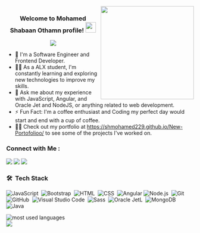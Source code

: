 
<img width="250" align="right" src="https://c.tenor.com/_DOBjnGspYAAAAAM/code-coding.gif">

<h3 align="center">
  Welcome to Mohamed Shabaan Othamn profile!
  <img src="https://media.giphy.com/media/hvRJCLFzcasrR4ia7z/giphy.gif" width="28">
</h3>

<!-- Typing SVG by DenverCoder1 - https://github.com/DenverCoder1/readme-typing-svg -->
<p align="center">
  <a href="https://github.com/DenverCoder1/readme-typing-svg"><img src="https://readme-typing-svg.herokuapp.com/?lines=Full-stack%20web%20developer;Always%20learning%20new%20things&font=Fira%20Code&center=true&width=440&height=45&color=f75c7e&vCenter=true&size=22"></a>
</p> 

- 🏢 I'm a Software Engineer and Frontend Developer.
- 👨‍💻 As a ALX student, I'm constantly learning and exploring new technologies to improve my skills.
- 💬 Ask me about my experience with JavaScript, Angular, and Oracle Jet and NodeJS, or anything related to web development.
- ⚡ Fun Fact: I'm a coffee enthusiast and Coding my perfect day would start and end with a cup of coffee.
- 👨‍💻 Check out my portfolio at https://shmohamed229.github.io/New-Portofolioo/ to see some of the projects I've worked on.


### Connect with Me :

<a href="https://linkedin.com/in//mohammed-shabaan-othman-3392a2191" target="_blank"><img src="https://img.shields.io/badge/-Mohamed%20Shabaan-0077B5?style=for-the-badge&logo=Linkedin&logoColor=white"/></a>
<a href="https://t.me/Mohammed%20ShaBaan" target="_blank"><img src="https://img.shields.io/badge/-Mohamed%20Shabaan-0077B5?style=for-the-badge&logo=Telegram&logoColor=white"/></a>
<a href="https://facebook.com/mohamed.uwk.5249" target="_blank"><img src="https://img.shields.io/badge/-Mohamed%20Shabaan-0077B5?style=for-the-badge&logo=facebook&logoColor=white"/></a>
### 🛠 &nbsp;Tech Stack
![JavaScript](https://img.shields.io/badge/-JavaScript-05122A?style=flat&logo=javascript)&nbsp;
![Bootstrap](https://img.shields.io/badge/-Bootstrap-05122A?style=flat&logo=bootstrap&logoColor=563D7C)&nbsp;
![HTML](https://img.shields.io/badge/-HTML-05122A?style=flat&logo=HTML5)&nbsp;
![CSS](https://img.shields.io/badge/-CSS-05122A?style=flat&logo=CSS3&logoColor=1572B6)&nbsp;
![Angular](https://img.shields.io/badge/-Angular-05122A?style=flat&logo=Angular)
![Node.js](https://img.shields.io/badge/-Node.js-05122A?style=flat&logo=node.js&logoColor=339933)&nbsp;
![Git](https://img.shields.io/badge/-Git-05122A?style=flat&logo=git)&nbsp;
![GitHub](https://img.shields.io/badge/-GitHub-05122A?style=flat&logo=github)&nbsp;
![Visual Studio Code](https://img.shields.io/badge/-Visual%20Studio%20Code-05122A?style=flat&logo=visual-studio-code&logoColor=007ACC)&nbsp;
![Sass](https://img.shields.io/badge/-Sass-05122A?style=flat&logo=sass)&nbsp;
![Oracle JetL](https://img.shields.io/badge/-Ojet-05122A?style=flat&logo=OracleL)&nbsp;
![MongoDB](https://img.shields.io/badge/-MongoDB-05122A?style=flat&logo=MongoDB)&nbsp;
![Java](https://img.shields.io/badge/-Javan%20-05122A?style=flat&logo=Java)&nbsp;




<img align="left" src="https://github-readme-stats.vercel.app/api/top-langs?username=SHmohamed229&show_icons=true&locale=en&layout=compact&theme=radical" alt="most used languages" />
<br>
<a href="https://komarev.com/ghpvc/?username=yousefdergham&style=for-the-badge">
    <img src="https://komarev.com/ghpvc/?username=yousefdergham&style=for-the-badge">
</a>
